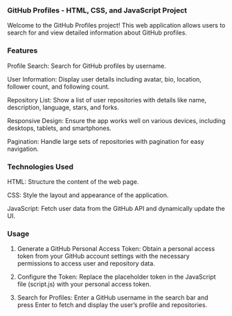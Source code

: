 ### GitHub Profiles - HTML, CSS, and JavaScript Project
Welcome to the GitHub Profiles project! This web application allows users to search for and view detailed information about GitHub profiles.

### Features
Profile Search: Search for GitHub profiles by username.

User Information: Display user details including avatar, bio, location, follower count, and following count.

Repository List: Show a list of user repositories with details like name, description, language, stars, and forks.

Responsive Design: Ensure the app works well on various devices, including desktops, tablets, and smartphones.

Pagination: Handle large sets of repositories with pagination for easy navigation.

### Technologies Used
HTML: Structure the content of the web page.

CSS: Style the layout and appearance of the application.

JavaScript: Fetch user data from the GitHub API and dynamically update the UI.


### Usage
1. Generate a GitHub Personal Access Token: Obtain a personal access token from your GitHub account settings with the necessary permissions to access user and repository data.
  
2. Configure the Token: Replace the placeholder token in the JavaScript file (script.js) with your personal access token.
  
3. Search for Profiles: Enter a GitHub username in the search bar and press Enter to fetch and display the user’s profile and repositories.
